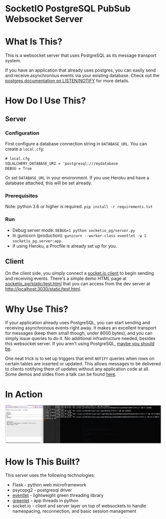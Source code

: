 SocketIO PostgreSQL PubSub Websocket Server
================

# What Is This?
This is a websocket server that uses PostgreSQL as its message transport system.

If you have an application that already uses postgres, you can easily send and receive asynchronous events via your existing database. Check out the [postgres documentation on LISTEN/NOTIFY](https://www.postgresql.org/docs/current/static/sql-notify.html) for more details.

# How Do I Use This?

## Server

### Configuration
First configure a database connection string in `DATABASE_URL`.
You can create a `local.cfg`:
```
# local.cfg
SQLALCHEMY_DATABASE_URI = 'postgresql:///mydatabase
DEBUG = True
```
Or set `DATABASE_URL` in your environment. If you use Heroku and have a database attached, this will be set already.

### Prerequisites
Note: python 3.6 or higher is required.
`pip install -r requirements.txt`

### Run
* Debug server mode: `DEBUG=1 python socketio_pg/server.py`
* In gunicorn (production): `gunicorn --worker-class eventlet -w 1 socketio_pg.server:app`
* If using Heroku, a Procfile is already set up for you.

## Client

On the client side, you simply connect a [socket.io client](https://socket.io/docs/client-api/) to begin sending and receiving events.
There's a simple demo HTML page at [socketio_pg/static/test.html](socketio_pg/static/test.html) that you can access from the dev server at [http://localhost:3030/static/test.html](http://localhost:3030/static/test.html).

# Why Use This?
If your application already uses PostgreSQL, you can start sending and receiving asynchronous events right away. It makes an excellent transport for messages (keep them small though, under 8000 bytes), and you can simply issue queries to do it. No additional infrastructure needed, besides this websocket server. If you aren't using PostgreSQL, [maybe you should be](https://spiegelmock.com/2014/10/19/mysql-vs-postgresql-and-why-you-care/).

One neat trick is to set up triggers that emit `NOTIFY` queries when rows on certain tables are inserted or updated. This allows messages to be delivered to clients notifying them of updates without any application code at all. Some demos and slides from a talk can be found [here](https://github.com/revmischa/pgnotify-demos).

# In Action
![socketio_pg in action](screenshot.png)

# How Is This Built?
This server uses the following technologies:
* Flask - python web microframework
* psycopg2 - postgresql driver
* [eventlet](http://eventlet.net/) - lightweight green threading library
* [greenlet](https://greenlet.readthedocs.io/en/latest/) - app threads in python
* socket.io - client and server layer on top of websockets to handle namespacing, reconnection, and basic session management
